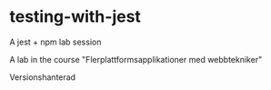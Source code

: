 # testing-with-jest
A jest + npm lab session

A lab in the course "Flerplattformsapplikationer med webbtekniker"

Versionshanterad
